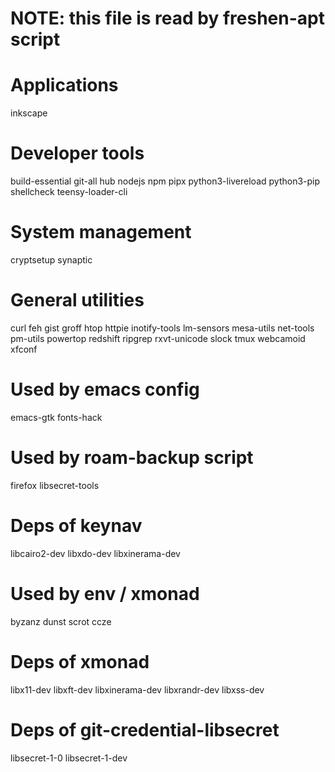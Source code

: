 # NOTE: this file is read by freshen-apt script

# Applications

inkscape

# Developer tools

build-essential
git-all
hub
nodejs
npm
pipx
python3-livereload
python3-pip
shellcheck
teensy-loader-cli

# System management

cryptsetup
synaptic

# General utilities

curl
feh
gist
groff
htop
httpie
inotify-tools
lm-sensors
mesa-utils
net-tools
pm-utils
powertop
redshift
ripgrep
rxvt-unicode
slock
tmux
webcamoid
xfconf

# Used by emacs config

emacs-gtk
fonts-hack

# Used by roam-backup script

firefox
libsecret-tools

# Deps of keynav

libcairo2-dev
libxdo-dev
libxinerama-dev

# Used by env / xmonad

byzanz
dunst
scrot
ccze

# Deps of xmonad

libx11-dev
libxft-dev
libxinerama-dev
libxrandr-dev
libxss-dev

# Deps of git-credential-libsecret

libsecret-1-0
libsecret-1-dev
